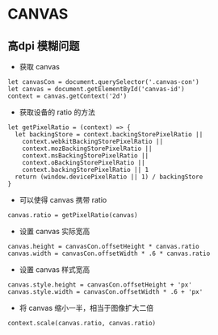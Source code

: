 # CANVAS

## 高dpi 模糊问题
- 获取 canvas
```
let canvasCon = document.querySelector('.canvas-con')
let canvas = document.getElementById('canvas-id')
context = canvas.getContext('2d')
```
- 获取设备的 ratio 的方法
```
let getPixelRatio = (context) => {
  let backingStore = context.backingStorePixelRatio ||
    context.webkitBackingStorePixelRatio ||
    context.mozBackingStorePixelRatio ||
    context.msBackingStorePixelRatio ||
    context.oBackingStorePixelRatio ||
    context.backingStorePixelRatio || 1
  return (window.devicePixelRatio || 1) / backingStore
}
```
- 可以使得 canvas 携带 ratio
```
canvas.ratio = getPixelRatio(canvas)
```
- 设置 canvas 实际宽高
```
canvas.height = canvasCon.offsetHeight * canvas.ratio
canvas.width = canvasCon.offsetWidth * .6 * canvas.ratio
```
- 设置 canvas 样式宽高
```
canvas.style.height = canvasCon.offsetHeight + 'px'
canvas.style.width = canvasCon.offsetWidth * .6 + 'px'
```
- 将 canvas 缩小一半，相当于图像扩大二倍
```
context.scale(canvas.ratio, canvas.ratio)
```
